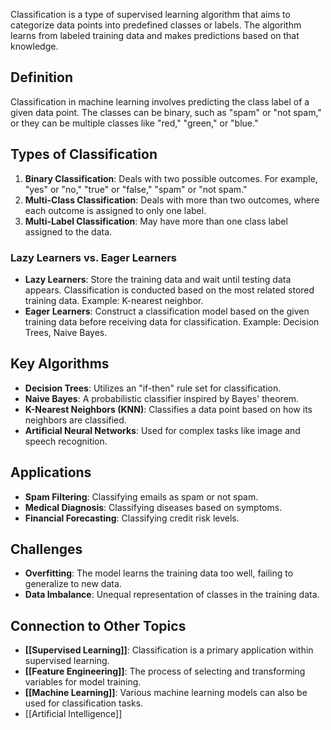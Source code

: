 Classification is a type of supervised learning algorithm that aims to categorize data points into predefined classes or labels. The algorithm learns from labeled training data and makes predictions based on that knowledge.

## Definition

Classification in machine learning involves predicting the class label of a given data point. The classes can be binary, such as "spam" or "not spam," or they can be multiple classes like "red," "green," or "blue."

## Types of Classification

1. **Binary Classification**: Deals with two possible outcomes. For example, "yes" or "no," "true" or "false," "spam" or "not spam."
2. **Multi-Class Classification**: Deals with more than two outcomes, where each outcome is assigned to only one label.
3. **Multi-Label Classification**: May have more than one class label assigned to the data.

### Lazy Learners vs. Eager Learners

- **Lazy Learners**: Store the training data and wait until testing data appears. Classification is conducted based on the most related stored training data. Example: K-nearest neighbor.
- **Eager Learners**: Construct a classification model based on the given training data before receiving data for classification. Example: Decision Trees, Naive Bayes.

## Key Algorithms

- **Decision Trees**: Utilizes an "if-then" rule set for classification.
- **Naive Bayes**: A probabilistic classifier inspired by Bayes' theorem.
- **K-Nearest Neighbors (KNN)**: Classifies a data point based on how its neighbors are classified.
- **Artificial Neural Networks**: Used for complex tasks like image and speech recognition.

## Applications

- **Spam Filtering**: Classifying emails as spam or not spam.
- **Medical Diagnosis**: Classifying diseases based on symptoms.
- **Financial Forecasting**: Classifying credit risk levels.

## Challenges

- **Overfitting**: The model learns the training data too well, failing to generalize to new data.
- **Data Imbalance**: Unequal representation of classes in the training data.

## Connection to Other Topics

- **[[Supervised Learning]]**: Classification is a primary application within supervised learning.
- **[[Feature Engineering]]**: The process of selecting and transforming variables for model training.
- **[[Machine Learning]]**: Various machine learning models can also be used for classification tasks.
- [[Artificial Intelligence]]